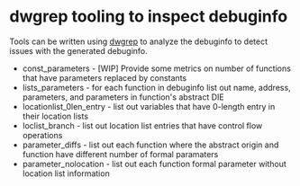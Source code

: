 # dwgrep tooling to inspect debuginfo

Tools can be written using [dwgrep](http://pmachata.github.io/dwgrep/)
to analyze the debuginfo to detect issues with the generated
debuginfo.

- const_parameters - [WIP] Provide some metrics on number of functions that have parameters replaced by constants
- lists_parameters - for each function in debuginfo list out name, address, parameters, and parameters in function's abstract DIE
- locationlist_0len_entry - list out variables that have 0-length entry in their location lists
- loclist_branch - list out location list entries that have control flow operations
- parameter_diffs - list out each function where the abstract origin and function have different number of formal paramaters
- parameter_nolocation - list out each function formal parameter without location list information
